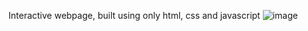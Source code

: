 Interactive webpage, built using only html, css and javascript
![image](https://github.com/user-attachments/assets/88c95fb5-5943-43e6-84ef-4b9f24e6092b)
